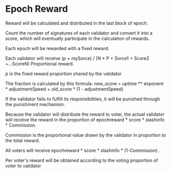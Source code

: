 # Epoch Reward

   Reward will be calculated and distributed in the last block of epoch. 

   Count the number of signatures of each validator and convert it into a score, which will eventually participate in the calculation of rewards.

   Each epoch will be rewarded with a fixed reward.

   Each validator will receive (p + mySorce) / (N * P + Sorce1 + Score2 +...ScoreN) Proportional reward.

   p is the fixed reward proportion shared by the validator

   The fraction is calculated by this formula: new_score = uptime ** exponent * adjustmentSpeed + old_score * (1 - adjustmentSpeed)

   If the validator fails to fulfill its responsibilities, it will be punished through the punishment mechanism.

   Because the validator will distribute the reward to voter, the actual validator will receive the reward in the proportion of epochreward * score * slashinfo * Commission.

   Commission is the proportional value drawn by the validator in proportion to the total reward.

   All voters will receive  epochreward * score * slashinfo  * (1-Commission) . 
   
   Per voter's reward will be obtained according to the voting proportion of voter to validator

   